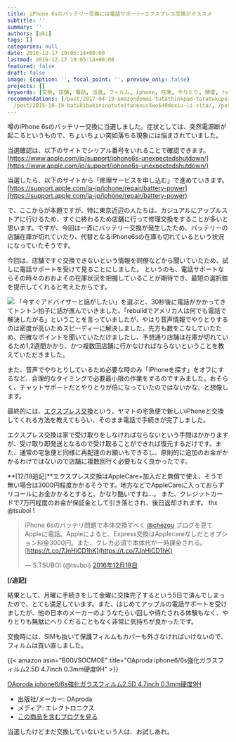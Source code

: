 ```yaml
---
title: iPhone 6sのバッテリー交換には電話サポート+エクスプレス交換がオススメ
subtitle: ''
summary: ''
authors: [aki]
tags: []
categories: null
date: 2016-12-17 19:05:14+00:00
lastmod: 2016-12-17 19:05:14+00:00
featured: false
draft: false
image: {caption: '', focal_point: '', preview_only: false}
projects: []
keywords: [交換, 店舗, 電話, 当選, フィルム, iphone, 在庫, やりとり, 硬度, tsuboi]
recommendations: [/post/2017-04-19-amazondemai-tutathinkpad-toratukupointo-kibodowoxiu-li-sita/,
  /post/2015-10-19-batukibakininatuteitanexus5wo$40dexiu-li-sita/, /post/2009-05-27-ofeng-lu-deiphone-plus-nikodong-haliang-iyo/]
---
```

噂のiPhone 6sのバッテリー交換に当選しました。症状としては、突然電源断が起こるというもので、ちょいちょい突如落ちる現象には悩まされていました。

当選確認は、以下のサイトでシリアル番号をいれることで確認できます。[https://www.apple.com/jp/support/iphone6s-unexpectedshutdown/](https://www.apple.com/jp/support/iphone6s-unexpectedshutdown/)

当選したら、以下のサイトから「修理サービスを申し込む」で進めていきます。[https://support.apple.com/ja-jp/iphone/repair/battery-power](https://support.apple.com/ja-jp/iphone/repair/battery-power)

で、ここからが本題ですが、特に東京近辺の人たちは、カジュアルにアップルストアに行けるため、すぐに終わるため店舗に行って修理交換をすることが多いと思います。ですが、今回は一斉にバッテリー交換が発生したため、バッテリーの店舗在庫が切れていたり、代替となるiPhone6sの在庫も切れているという状況になっていたそうです。

今回は、店舗ですぐ交換できないという情報を同僚などから聞いていたため、試しに電話サポートを受けて見ることにしました。 というのも、電話サポートならその時々のおおよその在庫状況を把握していることが期待でき、最短の選択肢を提示してくれると考えたからです。

![](/img/amazon-polly-with-ruby/20161201230818.png)
「今すぐアドバイザーと話がしたい」を選ぶと、30秒後に電話がかかってきてトントン拍子に話が進んでいきました。「rebuildでアメリカ人は何でも電話で解決したがる」ということを言っていましたが、やはり音声情報でやりとりするのは密度が高いためスピーディーに解決しました。先方も数をこなしていたため、的確なポイントを聞いていただけましたし、予想通り店舗は在庫が切れているため1,2週間かかり、かつ複数回店舗に行かなければならないということを教えていただきました。

また、音声でやりとりしているため必要な時のみ「iPhoneを探す」をオフにするなど、合理的なタイミングで必要最小限の作業をするのですみました。おそらく、チャットサポートだとやりとりが倍になっていたのではないかな、と想像します。

最終的には、[エクスプレス交換](https://support.apple.com/ja-jp/iphone/repair/service/express-replacement)という、ヤマトの宅急便で新しいiPhoneと交換してくれる方法を教えてもらい、そのまま電話で手続きが完了しました。

エクスプレス交換は家で受け取りをしなければならないという手間はかかりますが、受け取り即発送となるので受け取ることができれば復元するだけです。また、通常の宅急便と同様に再配達のお願いもできるし、原則的に追加のお金がかかるわけではないので店舗に複数回行く必要もなく良かったです。

**[12/18追記]**エクスプレス交換はAppleCare+加入だと無償で使え、そうで無い場合は3000円程度かかるそうです。地方などでAppleCareに入っておらずリコールにお金かかるとすると、かなり酷いですね…。 また、クレジットカードで7万円程度のお金が保証金として引き落とされ、後日返却されます。 thx @tsuboi !

> iPhone 6sのバッテリ問題で本体交換すべく [@chezou](https://twitter.com/chezou) ブログを見てAppleに電話。Appleによると、Express交換はApplecareなしだとオプション料金3000円。また、クレカ必須で本体代が一時課金される。 [https://t.co/7JnHiCD1hK](https://t.co/7JnHiCD1hK)
> 
> — S.TSUBOI (@tsuboi) [2016年12月18日](https://twitter.com/tsuboi/status/810368813728497664)

<script async src="//platform.twitter.com/widgets.js" charset="utf-8"></script>

**[/追記]**

結果として、月曜に手続きをして金曜に交換完了するという5日で済んでしまったので、とても満足しています。また、はじめてアップルの電話サポートを受けましたが、他の日本のメーカーのようなたらい回しや待たされる体験もなく、やりとりも無駄にへりくだることもなく非常に気持ちが良かったです。

交換時には、SIMも抜いて保護フィルムもカバーも外さなければいけないので、フィルムは買い直しました。

{{< amazon asin="B00VSOCMOE" title="OAproda iphone6/6s強化ガラスフィルム2.5D 4.7inch 0.3mm硬度9H" >}}

[OAproda iphone6/6s強化ガラスフィルム2.5D 4.7inch 0.3mm硬度9H](http://www.amazon.co.jp/exec/obidos/ASIN/B00VSOCMOE/chezou-22/)

- 出版社/メーカー: OAproda
- メディア: エレクトロニクス
- [この商品を含むブログを見る](http://d.hatena.ne.jp/asin/B00VSOCMOE/chezou-22)

当選したけどまだ交換していないという人は、お試しあれ。


